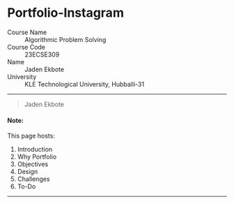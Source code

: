 # Portfolio-Instagram

<dl>
<dt>Course Name</dt>
<dd>Algorithmic Problem Solving</dd>
<dt>Course Code</dt>
<dd>23ECSE309</dd>
<dt>Name</dt>
<dd>Jaden Ekbote</dd>
<dt>University</dt>
<dd>KLE Technological University, Hubballi-31</dd>
</dl>

* * *

> 
>
> Jaden Ekbote

#### Note:
This page hosts:

1. Introduction
2. Why Portfolio
3. Objectives
4. Design
5. Challenges
6. To-Do



* * *

